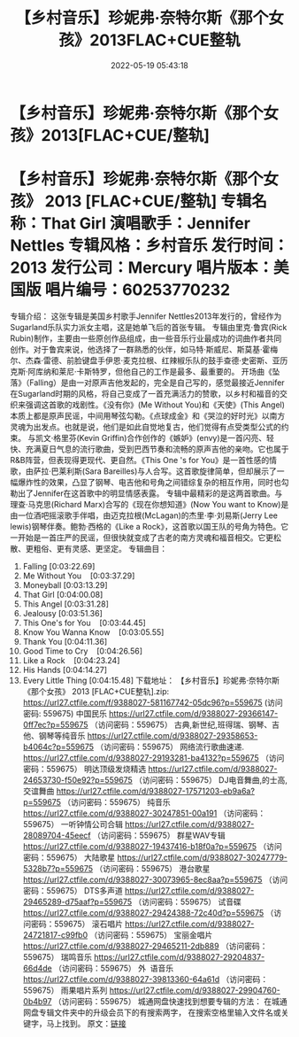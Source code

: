 ﻿---
title: 【乡村音乐】珍妮弗·奈特尔斯《那个女孩》2013FLAC+CUE整轨
date: 2022-05-19 05:43:18
categories: 外语音乐
tags: 外语音乐
---
# 【乡村音乐】珍妮弗·奈特尔斯《那个女孩》2013[FLAC+CUE/整轨]

【乡村音乐】珍妮弗·奈特尔斯《那个女孩》 2013
[FLAC+CUE/整轨]
专辑名称：That Girl
演唱歌手：Jennifer
Nettles
专辑风格：乡村音乐
发行时间：2013
发行公司：Mercury
唱片版本：美国版
唱片编号：60253770232
=
专辑介绍：
这张专辑是美国乡村歌手Jennifer
Nettles2013年发行的，曾经作为Sugarland乐队实力派女主唱，这是她单飞后的首张专辑。
专辑由里克·鲁宾(Rick
Rubin)制作，主要由一些原创作品组成，由一些音乐行业最成功的词曲作者共同创作。对于鲁宾来说，他选择了一群熟悉的伙伴，如马特·斯威尼、斯莫基·霍梅尔、杰森·雷德、前脸键盘手伊恩·麦克拉根、红辣椒乐队的鼓手查德·史密斯、亚历克斯·阿库纳和莱尼·卡斯特罗，但他自己的工作是最多、最重要的。
开场曲《坠落》（Falling）是由一对原声吉他发起的，完全是自己写的，感觉最接近Jennifer在Sugarland时期的风格，将自己变成了一首充满活力的赞歌，以乡村和福音的交织来强调这首歌的戏剧性。《没有你》(Me
Without You)和《天使》(This
Angel)本质上都是原声民谣，中间用琴弦勾勒。《点球成金》和《哭泣的好时光》以南方灵魂为出发点。也就是说，他们是如此自觉地复古，他们觉得有点受类型公式的约束。
与凯文·格里芬(Kevin
Griffin)合作创作的《嫉妒》(envy)是一首闪亮、轻快、充满夏日气息的流行歌曲，受到巴西节奏和流畅的原声吉他的亲吻。它也属于R&B阵营，但表现得更现代、更自然。《This
One 's for You》是一首性感的情歌，由萨拉·巴莱利斯(Sara
Bareilles)与人合写。这首歌旋律简单，但却展示了一幅爆炸性的效果，凸显了钢琴、电吉他和号角之间错综复杂的相互作用，同时也勾勒出了Jennifer在这首歌中的明显情感表露。
专辑中最精彩的是这两首歌曲。与理查·马克思(Richard
Marx)合写的《现在你想知道》(Now You want to
Know)是由一位酒吧摇滚歌手伴唱，由迈克拉根(McLagan)的杰里·李·刘易斯(Jerry Lee
lewis)钢琴伴奏。鲍勃·西格的《Like a
Rock》，这首歌以国王队的号角为特色。它一开始是一首庄严的民谣，但很快就变成了古老的南方灵魂和福音相交。它更松散、更粗俗、更有灵感、更坚定。
专辑曲目：
01. Falling
[0:03:22.69]
02. Me Without
You    [0:03:37.29]
03. Moneyball
[0:03:13.29]
04. That Girl
[0:04:00.08]
05. This
Angel
[0:03:31.28]
06. Jealousy
[0:03:51.36]
07. This One's for
You    [0:03:44.45]
08. Know You Wanna
Know    [0:03:05.55]
09. Thank You
[0:04:11.36]
10. Good Time to
Cry    [0:04:26.56]
11. Like a
Rock    [0:04:23.24]
12. His Hands
[0:04:14.27]
13. Every Little
Thing
[0:04:15.48]
下载地址：
【乡村音乐】珍妮弗·奈特尔斯《那个女孩》 2013 [FLAC+CUE整轨].zip: https://url27.ctfile.com/f/9388027-581167742-05dc96?p=559675
(访问密码: 559675)
中国民乐
https://url27.ctfile.com/d/9388027-29366147-0ff7ec?p=559675
（访问密码：559675）
古典,新世纪,班得瑞、钢琴、吉他、钢琴等纯音乐
https://url27.ctfile.com/d/9388027-29358653-b4064c?p=559675
（访问密码：559675）
网络流行歌曲速递.
https://url27.ctfile.com/d/9388027-29193281-ba4132?p=559675
（访问密码：559675）
明达顶级发烧精选
https://url27.ctfile.com/d/9388027-24653730-f50e92?p=559675
（访问密码：559675）
DJ电音舞曲,的士高, 交谊舞曲
https://url27.ctfile.com/d/9388027-17571203-eb9a6a?p=559675
（访问密码：559675）
纯音乐
https://url27.ctfile.com/d/9388027-30247851-00a191
（访问密码：559675）
一听钟情公司合辑
https://url27.ctfile.com/d/9388027-28089704-45eecf
（访问密码：559675）
群星WAV专辑
https://url27.ctfile.com/d/9388027-19437416-b18f0a?p=559675
（访问密码：559675）
大陆歌星
https://url27.ctfile.com/d/9388027-30247779-5328b7?p=559675
（访问密码：559675）
港台歌星
https://url27.ctfile.com/d/9388027-30073965-8ec8aa?p=559675
（访问密码：559675）
DTS多声道
https://url27.ctfile.com/d/9388027-29465289-d75aaf?p=559675
（访问密码：559675）
试音碟
https://url27.ctfile.com/d/9388027-29424388-72c40d?p=559675
（访问密码：559675）
滚石唱片
https://url27.ctfile.com/d/9388027-24721817-c99fb0
（访问密码：559675）
宝丽金唱片
https://url27.ctfile.com/d/9388027-29465211-2db889
（访问密码：559675）
瑞鸣音乐
https://url27.ctfile.com/d/9388027-29204837-66d4de
（访问密码：559675）
外  语音乐
https://url27.ctfile.com/d/9388027-39813360-64a61d
（访问密码：559675）
雨果唱片系列
https://url27.ctfile.com/d/9388027-29904760-0b4b97
（访问密码：559675）
城通网盘快速找到想要专辑的方法：
在城通网盘专辑文件夹中的升级会员下的有搜索两字，
在搜索空格里输入文件名或关键字，马上找到。
原文：[链接](https://blog.sina.com.cn/s/blog_1647c7e7601030xb6.html)